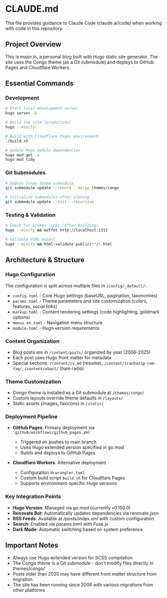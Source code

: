 # CLAUDE.md

This file provides guidance to Claude Code (claude.ai/code) when working with code in this repository.

## Project Overview
This is major.io, a personal blog built with Hugo static site generator. The site uses the Congo theme (as a Git submodule) and deploys to GitHub Pages and Cloudflare Workers.

## Essential Commands

### Development
```bash
# Start local development server
hugo server -D

# Build the site (production)
hugo --minify

# Build with Cloudflare Pages environment
./build.sh

# Update Hugo module dependencies
hugo mod get -u
hugo mod tidy
```

### Git Submodules
```bash
# Update Congo theme submodule
git submodule update --remote --merge themes/congo

# Initialize submodules after cloning
git submodule update --init --recursive
```

### Testing & Validation
```bash
# Check for broken links (after building)
hugo --minify && muffet http://localhost:1313

# Validate HTML output
hugo --minify && html-validate public/**/*.html
```

## Architecture & Structure

### Hugo Configuration
The configuration is split across multiple files in `/config/_default/`:
- `config.toml` - Core Hugo settings (baseURL, pagination, taxonomies)
- `params.toml` - Theme parameters and site customization (colors, features, social links)
- `markup.toml` - Content rendering settings (code highlighting, goldmark options)
- `menus.en.toml` - Navigation menu structure
- `module.toml` - Hugo version requirements

### Content Organization
- Blog posts are in `/content/posts/` organized by year (2006-2025)
- Each post uses Hugo front matter for metadata
- Special sections: `/content/cv.md` (resume), `/content/icanhazip-com-faq/`, `/content/w5wut/` (ham radio)

### Theme Customization
- Congo theme is installed as a Git submodule at `/themes/congo/`
- Custom layouts override theme defaults in `/layouts/`
- Static assets (images, favicons) in `/static/`

### Deployment Pipeline
- **GitHub Pages**: Primary deployment via `.github/workflows/github_pages.yml`
  - Triggered on pushes to main branch
  - Uses Hugo extended version specified in go.mod
  - Builds and deploys to GitHub Pages

- **Cloudflare Workers**: Alternative deployment
  - Configuration in `wrangler.toml`
  - Custom build script `build.sh` for Cloudflare Pages
  - Supports environment-specific Hugo versions

### Key Integration Points
- **Hugo Version**: Managed via go.mod (currently v0.150.0)
- **Renovate Bot**: Automatically updates dependencies via renovate.json
- **RSS Feeds**: Available at /posts/index.xml with custom configuration
- **Search**: Enabled via params.toml with Fuse.js
- **Dark Mode**: Automatic switching based on system preference

## Important Notes
- Always use Hugo extended version for SCSS compilation
- The Congo theme is a Git submodule - don't modify files directly in themes/congo/
- Posts older than 2020 may have different front matter structure from migration
- The site has been running since 2006 with various migrations from other platforms